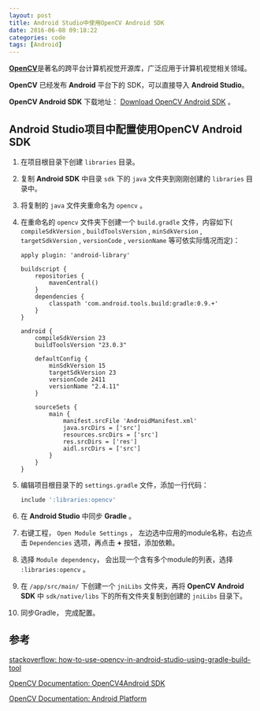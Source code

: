 ```yaml
---
layout: post
title: Android Studio中使用OpenCV Android SDK
date: 2016-06-08 09:18:22
categories: code
tags: [Android]
---
```


[**OpenCV**](http://opencv.org/)是著名的跨平台计算机视觉开源库，广泛应用于计算机视觉相关领域。

**OpenCV** 已经发布 **Android** 平台下的 SDK，可以直接导入 **Android Studio**。

**OpenCV Android SDK** 下载地址： [Download OpenCV Android SDK](http://docs.opencv.org/2.4/doc/tutorials/introduction/android_binary_package/O4A_SDK.html#get-the-opencv4android-sdk) 。

## Android Studio项目中配置使用OpenCV Android SDK

1. 在项目根目录下创建 ```libraries``` 目录。

2. 复制 **Android SDK** 中目录 ```sdk``` 下的 ```java``` 文件夹到刚刚创建的 ```libraries``` 目录中。

3. 将复制的 ```java``` 文件夹重命名为 ```opencv``` 。

4. 在重命名的 ```opencv``` 文件夹下创建一个 ```build.gradle``` 文件，内容如下( ```compileSdkVersion``` , ```buildToolsVersion``` , ```minSdkVersion``` , ```targetSdkVersion``` , ```versionCode``` ,  ```versionName``` 等可依实际情况而定)：

    ```
    apply plugin: 'android-library'

    buildscript {
        repositories {
            mavenCentral()
        }
        dependencies {
            classpath 'com.android.tools.build:gradle:0.9.+'
        }
    }

    android {
        compileSdkVersion 23
        buildToolsVersion "23.0.3"

        defaultConfig {
            minSdkVersion 15
            targetSdkVersion 23
            versionCode 2411
            versionName "2.4.11"
        }

        sourceSets {
            main {
                manifest.srcFile 'AndroidManifest.xml'
                java.srcDirs = ['src']
                resources.srcDirs = ['src']
                res.srcDirs = ['res']
                aidl.srcDirs = ['src']
            }
        }
    }
    ```

5. 编辑项目根目录下的 ```settings.gradle``` 文件，添加一行代码：

    ```gradle
    include ':libraries:opencv'
    ```

6. 在 **Android Studio** 中同步 **Gradle** 。

7. 右键工程， ```Open Module Settings``` ， 左边选中应用的module名称，右边点击 ```Dependencies``` 选项，再点击 **+** 按钮，添加依赖。

8. 选择 ```Module dependency```， 会出现一个含有多个module的列表，选择 ```:libraries:opencv``` 。

9. 在 ```/app/src/main/``` 下创建一个 ```jniLibs``` 文件夹，再将 **OpenCV Android SDK** 中 ```sdk/native/libs``` 下的所有文件夹复制到创建的 ```jniLibs``` 目录下。

10. 同步Gradle， 完成配置。

## 参考

[stackoverflow: how-to-use-opencv-in-android-studio-using-gradle-build-tool](http://stackoverflow.com/questions/17767557/how-to-use-opencv-in-android-studio-using-gradle-build-tool/22427267#22427267)

[OpenCV Documentation: OpenCV4Android SDK](http://docs.opencv.org/2.4/doc/tutorials/introduction/android_binary_package/O4A_SDK.html)

[OpenCV Documentation: Android Platform](http://opencv.org/platforms/android.html)
